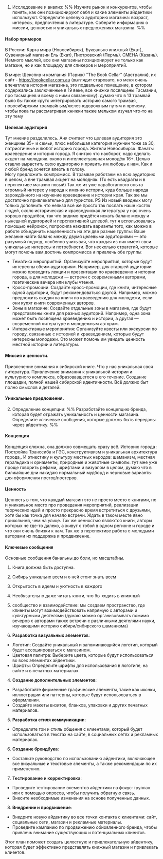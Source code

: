 1. Исследование и анализ:
%% Изучите рынок и конкурентов, чтобы понять, как они позиционируют себя и какие элементы айдентики используют. Определите целевую аудиторию магазина: возраст, интересы, предпочтения в литературе. Соберите информацию о миссии, ценностях и уникальных предложениях магазина. %%
#### Набор примеров
В России: Карта мира (Новосибирск), Буквально книжный (Екат), Сувенирный магазин Ель (Екат), Пиотровский (Пермь). СМЕНА (Казань). 
  Немного мыслей, все они магазины позиционирует не только как магазин, но и как площадку для спикеров и мероприятий. 

В мире: Шекспир и компания (Париж)
"The Book Cellar" (Австралия), их сайт - https://bookcellar.com.au (выглядит старовато, но меня очень впечатлила история магазина, это подвальное помещение, в котором содержались заключенные в 19 веке, все книжки посвящены Тасмании, про тасмацнев и всему с ними связанному). думаю что в 13 трамвай было бы также круто интегрировать историю самого трамвая, новосибирским трамвайным/железнодорожным путям и прочему. чтобы пока ты рассматривал книжки также мельком изучал что-то на эту тему

#### Целевая аудитория
Тут мнение разделилось. Аня считает что целевая аудитория это женщины 35+ и семьи, плюс небольшая категория мужчин тоже за 30, патриотичные и любят историю города. Жители Новосибирск. Фанаты краеведение и история города. 
Я считаю что наоборот, надо сделать акцент на молодняк. около и интеллектуальная молодёж 16+. Целью ставлю вырастить свою аудиторию и привить им любовь к нам. Как и любой бренд хочется влезть в голову.  
Могу предложить компромисс. В трамвае работаем на всю аудиторию в целом, а вне трамвая акцент на молодняк. (То есть квадраты и в перспективе магазин новый)
Так же из уже наработанного опыта огромный интерес у народа к именно истории, куда больше народа зарождённого на изучение краеведение и истории края. Так же мы достаточно привлекательно для туристов. 
PS Из новый вводных могу только дополнить что нельзя всё же просто так послать наше костяк людей, около историческая и краеведчиская литература у нас очень хорошо продатёся, так что видимо придётся искать баланс между и нынешней аудиторией и перспективной целевой.
тут я вспользовалась помощью нейронок, попросила накидать варианты того, как можно в работе объединить нацеленность на эти две разные группы: 
Ваше желание найти баланс между двумя целевыми аудиториями — это разумный подход, особенно учитывая, что каждая из них имеет свои уникальные интересы и потребности. Вот несколько стратегий, которые могут помочь вам достичь компромисса и привлечь обе группы:
- Тематика мероприятий: Организуйте мероприятия, которые будут интересны обеим аудиториям. Например, для старшей аудитории можно проводить лекции и презентации по краеведению и истории города, а для молодежи — встречи с современными авторами, поэтические вечера или клубы чтения.
- Кросс-промоции: Создайте кросс-промоции, где книги, интересные одной аудитории, будут рекомендоваться другой. Например, можно предложить скидки на книги по краеведению для молодежи, если они купят книги современных авторов.
- Зоны в магазине: Создайте отдельные зоны в магазине, где будут представлены книги для разных аудиторий. Например, одна зона может быть посвящена краеведению и истории, а другая — современной литературе и молодежным авторам.
- Интерактивные мероприятия: Организуйте квесты или экскурсии по городу, связанные с историей и краеведением, которые будут интересны молодежи. Это может помочь им увидеть ценность местной истории и литературы.

#### Миссия и ценности. 
Привлечение внимания к сибирской книге. Что у нас уникальная своя литература. Привлечение внимания к уникальной истории и культурного комплекса, образовавшегося в его течение. Создание площадки, полной нашей сибирской идентичности. Всё должно быт полно смыслов и деталей. 
#### Уникальные предложения. 

2. Определение концепции:
%% Разработайте концепцию бренда, которая будет отражать уникальность и ценности магазина. Определите ключевые сообщения, которые должны быть переданы через айдентику. %%
#### Концепция
Концепция сложна, она должно совмещать сразу всё. Историю города : Постройка Транссиба и ГЭС, конструктивизм и уникальная архитектура города,. И этнестику и культуру местных народов: шаманизм, местная геральдика и орнаменты, природные и животные символы. 
тут мне уже проще говорить рефами, шрифтами и визуалом в целом, думаю что в билжайшие дни накидаю нормальный мудборд и черновые варианты для оформления постов/постеров. 

#### Ценность
Ценность в том, что каждый магазин это не просто место с книгами, но и уникальное место про проведения мероприятий, реализации творческих идей и просто прекрасно время встретиться с друзьями, хотя бы как точка для начало встречи. Ждать в таком месте явно прикольней, чем на улице. Так же ценностью являются книги, авторы которых не где-то далеко, а живут с тобой в одном регионе и городе и что они очень близки к нам. Так же в перспективе работа с молодыми авторами их поддержка и продвижение.  
#### Ключевые сообщения
Основные сообщения банальны до боли, но масштабны.
 1. Книга должна быть доступна.
 2. Сибирь уникально всем и о ней стоит знать всем 
 3. Открытость в идеям и уютность в каждого
 4. Необязательно даже читать книги, что бы ходить в книжный
5. сообщество и взаимодействие: мы создаем пространство, где клиенты могут взаимодействовать напрямую с авторами и культурными деятелями (думаю можно организовывать помимо вечеров с авторами также встречи с различными деятелями науки, изучающими историю сибири/сибирского шаманизма)

3. **Разработка визуальных элементов**:
- Логотип: Создайте уникальный и запоминающийся логотип, который будет ассоциироваться с магазином.
- Цветовая палитра: Выберите цвета, которые будут использоваться во всех элементах айдентики.
- Шрифты: Определите шрифты для использования в логотипе, на сайте и в печатных материалах.

4. **Создание дополнительных элементов**:
- Разработайте фирменные графические элементы, такие как иконки, иллюстрации или паттерны, которые будут использоваться в оформлении.
- Создайте макеты визиток, бланков, упаковки и других печатных материалов.

5. **Разработка стиля коммуникации**:
- Определите тон и стиль общения с клиентами, который будет использоваться в текстах на сайте, в социальных сетях и рекламных материалах.

6. **Создание брендбука**:
- Составьте руководство по использованию айдентики, включающее все визуальные и текстовые элементы, а также рекомендации по их применению.

7. **Тестирование и корректировка**:
- Проведите тестирование элементов айдентики на фокус-группах или с помощью опросов, чтобы получить обратную связь.
- Внесите необходимые изменения на основе полученных данных.

8. **Внедрение и продвижение**:
- Внедрите новую айдентику во все точки контакта с клиентами: сайт, социальные сети, магазин и рекламные материалы.
- Проведите кампанию по продвижению обновленного бренда, чтобы привлечь внимание существующих и потенциальных клиентов.

Этот план поможет создать целостную и привлекательную айдентику, которая будет эффективно представлять книжный магазин и привлекать клиентов.